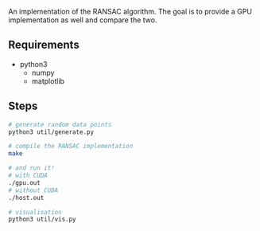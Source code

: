 An implementation of the RANSAC algorithm. The goal is to provide a GPU implementation as well and compare the two.

## Requirements

- python3
    - numpy
    - matplotlib

## Steps

``` sh
# generate random data points
python3 util/generate.py

# compile the RANSAC implementation
make

# and run it!
# with CUDA
./gpu.out
# without CUDA
./host.out

# visualisation
python3 util/vis.py
```
